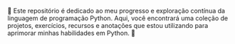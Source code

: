 🐍 Este repositório é dedicado ao meu progresso e exploração contínua da linguagem de programação Python. Aqui, você encontrará uma coleção de projetos, exercícios, recursos e anotações que estou utilizando para aprimorar minhas habilidades em Python. 🚀
